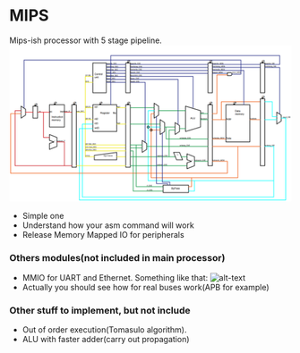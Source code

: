 # MIPS
Mips-ish processor with 5 stage pipeline.
![alt text](MIPS.png "MIPS")
* Simple one
* Understand how your asm command will work
* Release Memory Mapped IO for peripherals

### Others modules(not included in main processor)
* MMIO for UART and Ethernet. Something like that:
![alt-text](mmio/mmio.jpg "MMIO")
* Actually you should see how for real buses work(APB for example)
### Other stuff to implement, but not include
* Out of order execution(Tomasulo algorithm).
* ALU with faster adder(carry out propagation)

